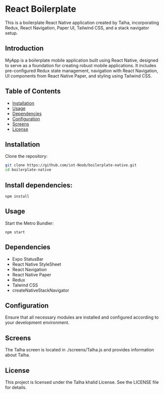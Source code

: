 # React Boilerplate 

This is a boilerplate React Native application created by Talha, incorporating Redux, React Navigation, Paper UI, Tailwind CSS, and a stack navigator setup.

## Introduction

MyApp is a boilerplate mobile application built using React Native, designed to serve as a foundation for creating robust mobile applications. It includes pre-configured Redux state management, navigation with React Navigation, UI components from React Native Paper, and styling using Tailwind CSS.

## Table of Contents

- [Installation](#installation)
- [Usage](#usage)
- [Dependencies](#dependencies)
- [Configuration](#configuration)
- [Screens](#screens)
- [License](#license)

## Installation

Clone the repository:

```bash
git clone https://github.com/iot-Noob/boilerplate-native.git
cd boilerplate-native 
```
## Install dependencies:

```
npm install 
```

## Usage
Start the Metro Bundler:
```
npm start
```

## Dependencies
- Expo StatusBar
- React Native StyleSheet
- React Navigation
- React Native Paper
- Redux
- Talwind CSS
- createNativeStackNavigator
## Configuration

Ensure that all necessary modules are installed and configured according to your development environment.

## Screens
The Talha screen is located in ./screens/Talha.js and provides information about Talha.
## License
This project is licensed under the Talha khalid  License. See the LICENSE file for details.